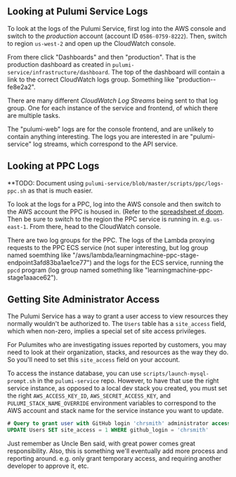 ## Looking at Pulumi Service Logs

To look at the logs of the Pulumi Service, first log into the AWS console and switch to the _production_ account (account ID `0586-0759-8222`). Then, switch to region `us-west-2` and open up the CloudWatch console.

From there click "Dashboards" and then "production". That is the production dashboard as created in `pulumi-service/infrastructure/dashboard`. The top of the dashboard will contain a link to the correct CloudWatch logs group. Something like "production--fe8e2a2".

There are many different _CloudWatch Log Streams_ being sent to that log group. One for each instance of the service and frontend, of which there are multiple tasks.

The "pulumi-web" logs are for the console frontend, and are unlikely to contain anything interesting. The logs you are interested in are "pulumi-service" log streams, which correspond to the API service.

## Looking at PPC Logs

**TODO: Document using `pulumi-service/blob/master/scripts/ppc/logs-ppc.sh` as that is much easier.

To look at the logs for a PPC, log into the AWS console and then switch to the AWS account the PPC is housed in. (Refer to the [spreadsheet of doom](https://docs.google.com/spreadsheets/d/1ASpyMHUvC1rCN_6cRP6tq1D3378YzSC0PlHzvv_G42I/edit?ts=5a1c642f#gid=0). Then be sure to switch to the region the PPC service is running in. e.g. `us-east-1`. From there, head to the CloudWatch console.

There are two log groups for the PPC. The logs of the Lambda proxying requests to the PPC ECS service (not super interesting, but log group named soemthing like "/aws/lambda/learningmachine-ppc-stage-endpoint3afd83ba1ae1ce77") and the logs for the ECS service, running the `ppcd` program (log group named something like "learningmachine-ppc-stage1aaace62").

## Getting Site Administrator Access

The Pulumi Service has a way to grant a user access to view resources they normally wouldn't be authorized to. The `Users` table has a `site_access` field, which when non-zero, implies a special set of site access privileges.

For Pulumites who are investigating issues reported by customers, you may need to look at their organization, stacks, and resources as the way they do. So you'll need to set this `site_access` field on your account.

To access the instance database, you can use `scripts/launch-mysql-prompt.sh` in the `pulumi-service` repo. However, to have that use the right service instance, as opposed to a local dev stack you created, you must set the right `AWS_ACCESS_KEY_ID`, `AWS_SECRET_ACCESS_KEY`, and `PULUMI_STACK_NAME_OVERRIDE` environment variables to correspond to the AWS account and stack name for the service instance you want to update.

```sql
# Query to grant user with GitHub login 'chrsmith' administrator access.
UPDATE Users SET site_access = 1 WHERE github_login = 'chrsmith'
```

Just remember as Uncle Ben said, with great power comes great responsibility. Also, this is something we'll eventually add more process and reporting around. e.g. only grant temporary access, and requiring another developer to approve it, etc.